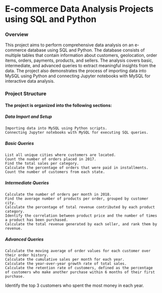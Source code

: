 # E-commerce Data Analysis Projects using SQL and Python
### Overview
This project aims to perform comprehensive data analysis on an e-commerce database using SQL and Python. The database consists of multiple tables that contain information about customers, geolocation, order items, orders, payments, products, and sellers. The analysis covers basic, intermediate, and advanced queries to extract meaningful insights from the data. The project also demonstrates the process of importing data into MySQL using Python and connecting Jupyter notebooks with MySQL for interactive data analysis.

### Project Structure
#### The project is organized into the following sections:

##### Data Import and Setup

    Importing data into MySQL using Python scripts.
    Connecting Jupyter notebooks with MySQL for executing SQL queries.
##### Basic Queries

    List all unique cities where customers are located.
    Count the number of orders placed in 2017.
    Find the total sales per category.
    Calculate the percentage of orders that were paid in installments.
    Count the number of customers from each state.
##### Intermediate Queries

    Calculate the number of orders per month in 2018.
    Find the average number of products per order, grouped by customer city.
    Calculate the percentage of total revenue contributed by each product category.
    Identify the correlation between product price and the number of times a product has been purchased.
    Calculate the total revenue generated by each seller, and rank them by revenue.
##### Advanced Queries

    Calculate the moving average of order values for each customer over their order history.
    Calculate the cumulative sales per month for each year.
    Calculate the year-over-year growth rate of total sales.
    Calculate the retention rate of customers, defined as the percentage of customers who make another purchase within 6 months of their first purchase.
  Identify the top 3 customers who spent the most money in each year.
